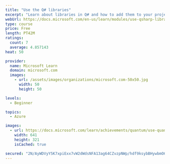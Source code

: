 ```yaml
---
title: "Use the Q# libraries"
excerpt: "Learn about libraries in Q# and how to add them to your projects, discover the Q# API documentation, implement another application of Grover's algorithm using the Standard and Numerics libraries, and document your own code."
webUrl: https://docs.microsoft.com/en-us/learn/modules/use-qsharp-libraries/
type: course
price: Free
length: PT42M
ratings:
  count: 7
  average: 4.857143
heat: 50

provider:
  name: Microsoft Learn
  domain: microsoft.com
  images:
    - url: /assets/images/organizations/microsoft.com-50x50.jpg
      width: 50
      height: 50

levels:
  - Beginner

topics:
  - Azure

images:
  - url: https://docs.microsoft.com/learn/achievements/quantum/use-quantum-libraries-social.png
    width: 641
    height: 321
    isCached: true

secured: "2N/AyWDVyY5K7xpiExx7vW2dWdsNFA13ag64CZvzpNWp/hdf9ksybBHywbmO6tC1BjYLk1UXcWsbfecOrakDCoSWUTi5Rd9rHYSRMfvkiCwfiRUlwDuiYJ+eRGYjKdLvat4fy6g2VaVbWEetap8IRVV697FhoQMajFQ0dli3L2DoHu5ZnHxLQhDFLhvyZW8jUJsSZh6Tm6owwy5tDsbY1lGXKDMf8VGWk2/fjmA5OmsVTG0yTebe4CAFntOLN0Mr6rU99ZrxbxF43lcH7n6fWFIhoyncZPE0XTXtohNowipTptJMV9UK1Lxz6/6Ya3UuKF1r6+hz5LffYdGjXIEIKZw78Bi0II9/D/3kg5MDxtqGzqp1hVXR741FJmauBFqmEGyWMoTEnTSff5Dmr2zwQKb4LxMt8PPm3/PN4cfwBsc=;/fhEOAZTb9PtlgP2KLJ+ZQ=="
---
```


